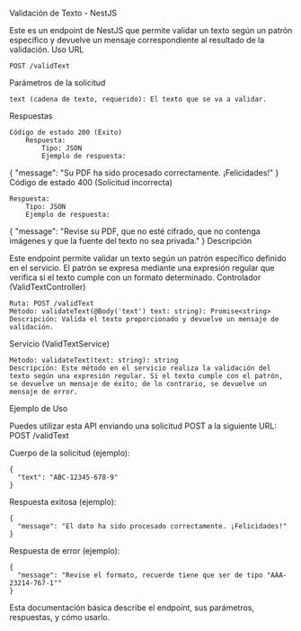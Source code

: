 Validación de Texto - NestJS

Este es un endpoint de NestJS que permite validar un texto según un patrón específico y devuelve un mensaje correspondiente al resultado de la validación.
Uso
URL

    POST /validText

Parámetros de la solicitud

    text (cadena de texto, requerido): El texto que se va a validar.

Respuestas

    Código de estado 200 (Éxito)
        Respuesta:
            Tipo: JSON
            Ejemplo de respuesta:
{
  "message": "Su PDF ha sido procesado correctamente. ¡Felicidades!"
}
Código de estado 400 (Solicitud incorrecta)

    Respuesta:
        Tipo: JSON
        Ejemplo de respuesta:
{
  "message": "Revise su PDF, que no esté cifrado, que no contenga imágenes y que la fuente del texto no sea privada."
}
Descripción

Este endpoint permite validar un texto según un patrón específico definido en el servicio. El patrón se expresa mediante una expresión regular que verifica si el texto cumple con un formato determinado.
Controlador (ValidTextController)

    Ruta: POST /validText
    Método: validateText(@Body('text') text: string): Promise<string>
    Descripción: Valida el texto proporcionado y devuelve un mensaje de validación.

Servicio (ValidTextService)

    Método: validateText(text: string): string
    Descripción: Este método en el servicio realiza la validación del texto según una expresión regular. Si el texto cumple con el patrón, se devuelve un mensaje de éxito; de lo contrario, se devuelve un mensaje de error.

Ejemplo de Uso

Puedes utilizar esta API enviando una solicitud POST a la siguiente URL:
POST /validText

Cuerpo de la solicitud (ejemplo):

	{
	  "text": "ABC-12345-678-9"
	}

Respuesta exitosa (ejemplo):

	{
	  "message": "El dato ha sido procesado correctamente. ¡Felicidades!"
	}

Respuesta de error (ejemplo):

	{
	  "message": "Revise el formato, recuerde tiene que ser de tipo "AAA-23214-767-1""
	}

Esta documentación básica describe el endpoint, sus parámetros, respuestas, y cómo usarlo.
